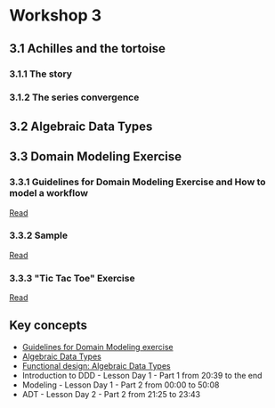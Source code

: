 # Workshop 3

## 3.1 Achilles and the tortoise

### 3.1.1 The story

### 3.1.2 The series convergence

## 3.2 Algebraic Data Types

## 3.3 Domain Modeling Exercise

### 3.3.1 Guidelines for Domain Modeling Exercise and How to model a workflow

[Read](WORKSHOP_3_3_1.md)

### 3.3.2 Sample

[Read](WORKSHOP_3_3_2.md)

### 3.3.3 "Tic Tac Toe" Exercise

[Read](WORKSHOP_3_3_3.md)

## Key concepts

- [Guidelines for Domain Modeling exercise](https://github.com/swlaschin/DmmfWorkshop/blob/master/src/A-DDD/01-GuidelinesForDomainModelingExercise.txt)
- [Algebraic Data Types](https://github.com/gcanti/functional-programming#algebraic-data-types)
- [Functional design: Algebraic Data Types](https://dev.to/gcanti/functional-design-algebraic-data-types-36kf)
- Introduction to DDD - Lesson Day 1 - Part 1 from 20:39 to the end
- Modeling - Lesson Day 1 - Part 2 from 00:00 to 50:08
- ADT - Lesson Day 2 - Part 2 from 21:25 to 23:43
